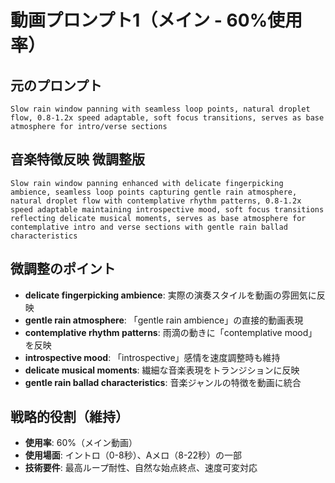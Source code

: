 # 動画プロンプト1（メイン - 60%使用率）

## 元のプロンプト
```
Slow rain window panning with seamless loop points, natural droplet flow, 0.8-1.2x speed adaptable, soft focus transitions, serves as base atmosphere for intro/verse sections
```

## 音楽特徴反映 微調整版
```
Slow rain window panning enhanced with delicate fingerpicking ambience, seamless loop points capturing gentle rain atmosphere, natural droplet flow with contemplative rhythm patterns, 0.8-1.2x speed adaptable maintaining introspective mood, soft focus transitions reflecting delicate musical moments, serves as base atmosphere for contemplative intro and verse sections with gentle rain ballad characteristics
```

## 微調整のポイント
- **delicate fingerpicking ambience**: 実際の演奏スタイルを動画の雰囲気に反映
- **gentle rain atmosphere**: 「gentle rain ambience」の直接的動画表現
- **contemplative rhythm patterns**: 雨滴の動きに「contemplative mood」を反映
- **introspective mood**: 「introspective」感情を速度調整時も維持
- **delicate musical moments**: 繊細な音楽表現をトランジションに反映
- **gentle rain ballad characteristics**: 音楽ジャンルの特徴を動画に統合

## 戦略的役割（維持）
- **使用率**: 60%（メイン動画）
- **使用場面**: イントロ（0-8秒）、Aメロ（8-22秒）の一部
- **技術要件**: 最高ループ耐性、自然な始点終点、速度可変対応